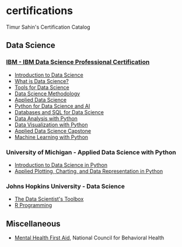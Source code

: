 # certifications
Timur Sahin's Certification Catalog

## Data Science
### [IBM - IBM Data Science Professional Certification](IBM-DataScience/IBM_DataScienceProfCert.pdf)
* [Introduction to Data Science](IBM-DataScience/IBM_IntroDataScience.pdf)
 * [What is Data Science?](IBM-DataScience/01_WhatIsDataScience.pdf)
 * [Tools for Data Science](IBM-DataScience/02_ToolsForDataScience.pdf)
 * [Data Science Methodology](IBM-DataScience/03_DataScienceMethodology.pdf)
* [Applied Data Science](IBM-DataScience/IBM_AppliedDataScience.pdf)
 * [Python for Data Science and AI](IBM-DataScience/04_PythonForDataScienceAndAI.pdf)
 * [Databases and SQL for Data Science](IBM-DataScience/05_DatabasesAndSQLForDataScience.pdf)
 * [Data Analysis with Python](IBM-DataScience/06_DataAnalysisWithPython.pdf)
 * [Data Visualization with Python](IBM-DataScience/07_DataVisualizationWithPython.pdf)
 * [Applied Data Science Capstone](IBM-DataScience/09_AppliedDataScienceCapstone.pdf)
* [Machine Learning with Python](IBM-DataScience/08_MachineLearningWithPython.pdf)

### University of Michigan - Applied Data Science with Python
* [Introduction to Data Science in Python](UMich/01_IntroToDataScience.pdf)
* [Applied Plotting, Charting, and Data Representation in Python](UMich/02_AppliedPlottingChartingAndDataRep.pdf)

### Johns Hopkins University - Data Science
* [The Data Scientist's Toolbox](JHU/01_TheDataScientistsToolbox.pdf)
* [R Programming](JHU/02_RProgramming.pdf)

## Miscellaneous
* [Mental Health First Aid](Misc/MentalHealthFirstAid.pdf), National Council for Behavioral Health
